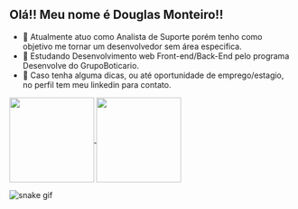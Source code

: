 ## Olá!! Meu nome é Douglas Monteiro!!


- 🔭 Atualmente atuo como Analista de Suporte porém tenho como objetivo me tornar um desenvolvedor sem área especifica.
- 🌱 Estudando Desenvolvimento web Front-end/Back-End pelo programa Desenvolve do GrupoBoticario.
- 📧 Caso tenha alguma dicas, ou até oportunidade de emprego/estagio, no perfil tem meu linkedin para contato.

 <a href="https://github.com/wvdouglas/github-readme-stats">
  <img height=150 align="center" src="https://github-readme-stats.vercel.app/api?username=wvdouglas&theme=dracula" />
</a>
<a href="https://github.com/wvdouglas/convoychat">
  <img height=150 align="center" src="https://github-readme-stats.vercel.app/api/top-langs?username=wvdouglas&layout=compact&langs_count=8&card_width=320&theme=dracula" />
</a>

![snake gif](https://github.com/wvdouglas/wvdouglas/blob/output/github-contribution-grid-snake.gif)
